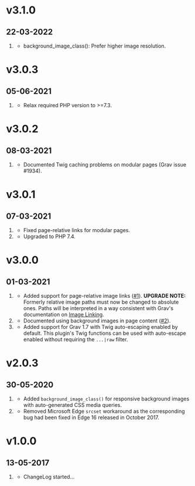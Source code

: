 # v3.1.0
## 22-03-2022

1. [](#improved)
    * background_image_class(): Prefer higher image resolution.

# v3.0.3
## 05-06-2021

1. [](#improved)
    * Relax required PHP version to >=7.3.

# v3.0.2
## 08-03-2021

1. [](#improved)
    * Documented Twig caching problems on modular pages (Grav issue #1934).

# v3.0.1
## 07-03-2021

1. [](#bugfix)
    * Fixed page-relative links for modular pages.
1. [](#improved)
    * Upgraded to PHP 7.4.

# v3.0.0
## 01-03-2021

1. [](#new)
    * Added support for page-relative image links ([#1](https://github.com/OliverO2/grav-plugin-responsive-images/issues/1)). **UPGRADE NOTE:** Formerly relative image paths must now be changed to absolute ones. Paths will be interpreted in a way consistent with Grav's documentation on [Image Linking](https://learn.getgrav.org/16/content/image-linking).
1. [](#improved)
    * Documented using background images in page content ([#2](https://github.com/OliverO2/grav-plugin-responsive-images/issues/2)).
1. [](#improved)
    * Added support for Grav 1.7 with Twig auto-escaping enabled by default. This plugin's Twig functions can be used with auto-escape enabled without requiring the `...|raw` filter.

# v2.0.3
## 30-05-2020

1. [](#new)
    * Added `background_image_class()` for responsive background images with auto-generated CSS media queries.
1. [](#improved)
    * Removed Microsoft Edge `srcset` workaround as the corresponding bug had been fixed in Edge 16 released in October 2017.

# v1.0.0
## 13-05-2017

1. [](#new)
    * ChangeLog started...
